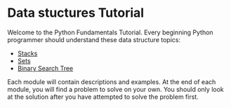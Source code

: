 # Data stuctures Tutorial

Welcome to the Python Fundamentals Tutorial.  Every beginning Python programmer should understand these data structure topics:

- [Stacks](1-Stacks.md)
- [Sets](2-Sets.md)
- [Binary Search Tree](3-bst.md)

Each module will contain descriptions and examples.  At the end of each module, you will find a problem to solve on your own.  You should only look at the solution after you have attempted to solve the problem first.
